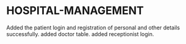 # HOSPITAL-MANAGEMENT
Added the patient login and registration of personal and other details successfully.
added doctor table.
added receptionist login.
